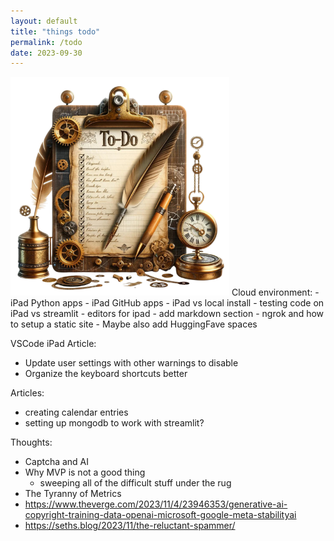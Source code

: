 ```yaml
---
layout: default
title: "things todo"
permalink: /todo
date: 2023-09-30
---
```


<img class="right" src="/assets/todo.png" alt="Brain" width="350">
Cloud environment:
- iPad Python apps
- iPad GitHub apps
- iPad vs local install
- testing code on iPad vs streamlit
- editors for ipad
- add markdown section
- ngrok and how to setup a static site
- Maybe also add HuggingFave spaces

VSCode iPad Article:
- Update user settings with other warnings to disable
- Organize the keyboard shortcuts better

Articles:
- creating calendar entries
- setting up mongodb to work with streamlit?

Thoughts:
- Captcha and AI
- Why MVP is not a good thing
  - sweeping all of the difficult stuff under the rug
- The Tyranny of Metrics
- <https://www.theverge.com/2023/11/4/23946353/generative-ai-copyright-training-data-openai-microsoft-google-meta-stabilityai>
- <https://seths.blog/2023/11/the-reluctant-spammer/>
